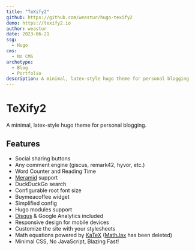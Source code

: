 ```yaml
---
title: "TeXify2"
github: https://github.com/weastur/hugo-texify2
demo: https://texify2.io
author: weastur
date: 2023-06-21
ssg:
  - Hugo
cms:
  - No CMS
archetype:
  - Blog
  - Portfolio
description: A minimal, latex-style hugo theme for personal blogging
---
```


# TeXify2

A minimal, latex-style hugo theme for personal blogging.

## Features

- Social sharing buttons
- Any comment engine (giscus, remark42, hyvor, etc.)
- Word Counter and Reading Time
- [Meramid](https://mermaid.js.org) support
- DuckDuckGo search
- Configurable root font size
- Buymeacoffee widget
- Simplified config
- Hugo modules support
- [Disqus](https://disqus.com/) & Google Analytics included
- Responsive design for mobile devices
- Customize the site with your stylesheets
- Math equations powered by [KaTeX](https://katex.org/)
([MathJax](https://www.mathjax.org/) has been deleted)
- Minimal CSS, No JavaScript, Blazing Fast!

